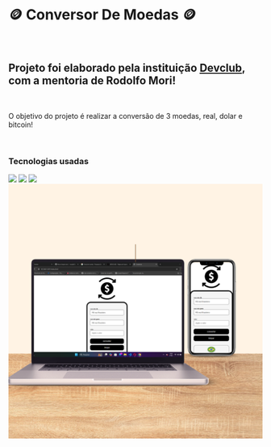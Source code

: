 <h1>🪙 Conversor De Moedas 🪙</h1>
<br>
<h2>Projeto foi elaborado pela instituição <a href="https://rodolfomori.com.br/devclub/">Devclub</a>, com a mentoria de Rodolfo Mori!</h2>
<br>
<p>O objetivo do projeto é realizar a conversão de 3 moedas, real, dolar e bitcoin!</p>
<br>
<h3>Tecnologias usadas</h3>
<img src="https://img.shields.io/badge/HTML5-E34F26?style=for-the-badge&logo=html5&logoColor=white">
<img src="https://img.shields.io/badge/CSS3-1572B6?style=for-the-badge&logo=css3&logoColor=white">
<img src="https://img.shields.io/badge/JavaScript-F7DF1E?style=for-the-badge&logo=javascript&logoColor=black">
<br>
<img src="https://github.com/Joseph24augusto27/conversor-de-moedas/blob/main/assets/Brown%20Modern%20Visit%20Our%20Website%20Video%20Instagram%20Post%20(1).png?raw=true">

